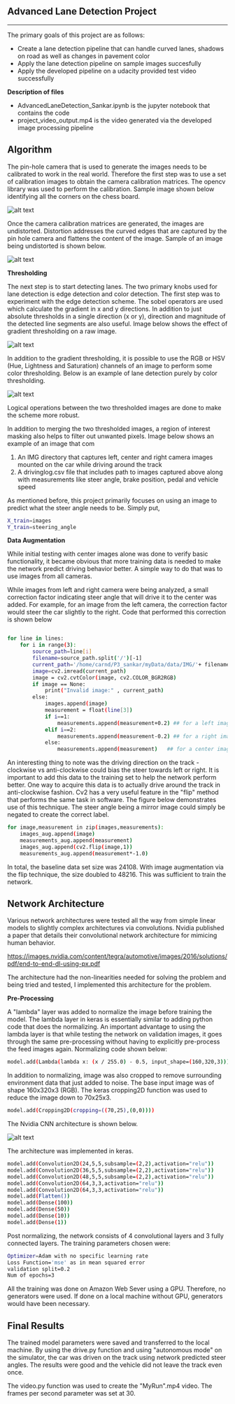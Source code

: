 ## Advanced Lane Detection Project
---

The primary goals of this project are as follows:
* Create a lane detection pipeline that can handle curved lanes, shadows on road as well as changes in pavement color
* Apply the lane detection pipeline on sample images succesfully
* Apply the developed pipeline on a udacity provided test video successfully

[//]: # (Image References)

[image1]: ./output_images/CameraCal.PNG "CameraCal"
[image2]: ./output_images/Distortion.PNG "Distortion"
[image3]: ./output_images/GradientThresholding.PNG "Gradient Threshold"
[image4]: ./output_images/ColorThresholding.PNG "Color Threshold"
[image4]: ./output_images/CombinedThresholding.PNG "Combined Threshold"

**Description of files**

* AdvancedLaneDetection_Sankar.ipynb is the jupyter notebook that contains the code
* project_video_output.mp4 is the video generated via the developed image processing pipeline

**Algorithm**
---

The pin-hole camera that is used to generate the images needs to be calibrated to work in the real world. Therefore the first step was to use a set of calibration images to obtain the camera calibration matrices. The opencv library was used to perform the calibration. Sample image shown below identifying all the corners on the chess board.

![alt text][image1]

Once the camera calibration matrices are generated, the images are undistorted. Distortion addresses the curved edges that are captured by the pin hole camera and flattens the content of the image. Sample of an image being undistorted is shown below.

![alt text][image2]

**Thresholding**

The next step is to start detecting lanes. The two primary knobs used for lane detection is edge detection and color detection. The first step was to experiment with the edge detection scheme. The sobel operators are used which calculate the gradient in x and y directions. In addition to just absolute thresholds in a single direction (x or y), direction and magnitude of the detected line segments are also useful. Image below shows the effect of gradient thresholding on a raw image. 

![alt text][image3]

In addition to the gradient thresholding, it is possible to use the RGB or HSV (Hue, Lightness and Saturation) channels of an image to perform some color thresholding. Below is an example of lane detection purely by color thresholding. 

![alt text][image4]

Logical operations between the two thresholded images  are done to make the scheme more robust.


In addition to merging the two thresholded images, a region of interest masking also helps to filter out unwanted pixels. Image below shows an example of an image that com

1. An IMG directory that captures left, center and right camera images mounted on the car while driving around the track
2. A drivinglog.csv file that includes path to images captured above along with measurements like steer angle, brake position, pedal and vehicle speed

As mentioned before, this project primarily focuses on using an image to predict what the steer angle needs to be. Simply put, 

```sh
X_train=images
Y_train=steering_angle
```

**Data Augmentation**

While initial testing with center images alone was done to verify basic functionality, it became obvious that more training data is needed to make the network predict driving behavior better. A simple way to do that was to use images from all cameras. 

While images from left and right camera were being analyzed, a small correction factor indicating steer angle that will drive it to the center was added. For example, for an image from the left camera, the correction factor would steer the car slightly to the right. Code that performed this correction is shown below

```sh

for line in lines:
    for i in range(3):
        source_path=line[i]
        filename=source_path.split('/')[-1]
        current_path='/home/carnd/P3_sankar/myData/data/IMG/'+ filename
        image=cv2.imread(current_path)
        image = cv2.cvtColor(image, cv2.COLOR_BGR2RGB)
        if image == None:
            print("Invalid image:" , current_path)
        else:
            images.append(image)
            measurement = float(line[3])
            if i==1:
                measurements.append(measurement+0.2) ## for a left image, steer right a bit
            elif i==2:
                measurements.append(measurement-0.2) ## for a right image, steer left a bit
            else:
                measurements.append(measurement)   ## for a center image, do nothing     
```

An interesting thing to note was the driving direction on the track - clockwise vs anti-clockwise could bias the steer towards left or right. It is important to add this data to the training set to help the network perform better. One way to acquire this data is to actually drive around the track in anti-clockwise fashion. Cv2 has a very useful feature in the "flip" method that performs the same task in software. The figure below demonstrates use of this technique. The steer angle being a mirror image could simply be negated to create the correct label.

```sh
for image,measurement in zip(images,measurements):
    images_aug.append(image)    
    measurements_aug.append(measurement)
    images_aug.append(cv2.flip(image,1))
    measurements_aug.append(measurement*-1.0)
```


In total, the baseline data set size was 24108. With image augmentation via the flip technique, the size doubled to 48216. This was sufficient to train the network.

**Network Architecture**
---

Various network architectures were tested all the way from simple linear models to slightly complex architectures via convolutions. Nvidia published a paper that details their convolutional network architecture for mimicing human behavior.

https://images.nvidia.com/content/tegra/automotive/images/2016/solutions/pdf/end-to-end-dl-using-px.pdf

The architecture had the non-linearities needed for solving the problem and being tried and tested, I implemented this architecture for the problem. 

**Pre-Processing**

A "lambda" layer was added to normalize the image before training the model. The lambda layer in keras is essentially similar to adding python code that does the normalizing. An important advantage to using the lambda layer is that while testing the network on validation images, it goes through the same pre-processing without having to explicitly pre-process the feed images again. Normalizing code shown below:

```sh
model.add(Lambda(lambda x: (x / 255.0) - 0.5, input_shape=(160,320,3)))
```

In addition to normalizing, image was also cropped to remove surrounding environment data that just added to noise. The base input image was of shape 160x320x3 (RGB). The keras cropping2D function was used to reduce the image down to 70x25x3. 

```sh
model.add(Cropping2D(cropping=((70,25),(0,0))))
```

The Nvidia CNN architecture is shown below.

![alt text][image2]

The architecture was implemented in keras. 

```sh
model.add(Convolution2D(24,5,5,subsample=(2,2),activation="relu"))
model.add(Convolution2D(36,5,5,subsample=(2,2),activation="relu"))
model.add(Convolution2D(48,5,5,subsample=(2,2),activation="relu"))
model.add(Convolution2D(64,3,3,activation="relu"))
model.add(Convolution2D(64,3,3,activation="relu"))
model.add(Flatten())
model.add(Dense(100))
model.add(Dense(50))
model.add(Dense(10))
model.add(Dense(1))
```

Post normalizing, the network consists of 4 convolutional layers and 3 fully connected layers. The training parameters chosen were:

```sh
Optimizer=Adam with no specific learning rate
Loss Function='mse' as in mean squared error
validation split=0.2
Num of epochs=3

```
All the training was done on Amazon Web Sever using a GPU. Therefore, no generators were used. If done on a local machine without GPU, generators would have been necessary.

**Final Results**
---

The trained model parameters were saved and transferred to the local machine. By using the drive.py function and using "autonomous mode" on the simulator, the car was driven on the track using network predicted steer angles. The results were good and the vehicle did not leave the track even once. 

The video.py function was used to create the "MyRun".mp4 video. The frames per second parameter was set at 30.